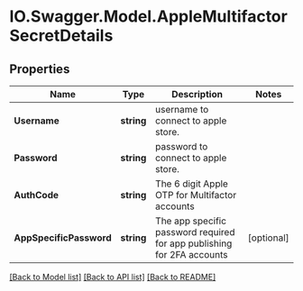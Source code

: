 # IO.Swagger.Model.AppleMultifactorSecretDetails
## Properties

Name | Type | Description | Notes
------------ | ------------- | ------------- | -------------
**Username** | **string** | username to connect to apple store. | 
**Password** | **string** | password to connect to apple store. | 
**AuthCode** | **string** | The 6 digit Apple OTP for Multifactor accounts | 
**AppSpecificPassword** | **string** | The app specific password required for app publishing for 2FA accounts | [optional] 

[[Back to Model list]](../README.md#documentation-for-models) [[Back to API list]](../README.md#documentation-for-api-endpoints) [[Back to README]](../README.md)

